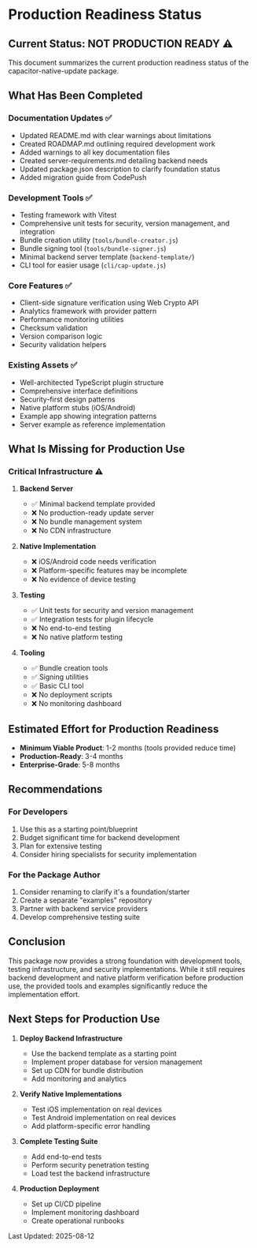 # Production Readiness Status

## Current Status: NOT PRODUCTION READY ⚠️

This document summarizes the current production readiness status of the capacitor-native-update package.

## What Has Been Completed

### Documentation Updates ✅
- Updated README.md with clear warnings about limitations
- Created ROADMAP.md outlining required development work
- Added warnings to all key documentation files
- Created server-requirements.md detailing backend needs
- Updated package.json description to clarify foundation status
- Added migration guide from CodePush

### Development Tools ✅
- Testing framework with Vitest
- Comprehensive unit tests for security, version management, and integration
- Bundle creation utility (`tools/bundle-creator.js`)
- Bundle signing tool (`tools/bundle-signer.js`)
- Minimal backend server template (`backend-template/`)
- CLI tool for easier usage (`cli/cap-update.js`)

### Core Features ✅
- Client-side signature verification using Web Crypto API
- Analytics framework with provider pattern
- Performance monitoring utilities
- Checksum validation
- Version comparison logic
- Security validation helpers

### Existing Assets ✅
- Well-architected TypeScript plugin structure
- Comprehensive interface definitions
- Security-first design patterns
- Native platform stubs (iOS/Android)
- Example app showing integration patterns
- Server example as reference implementation

## What Is Missing for Production Use

### Critical Infrastructure ⚠️
1. **Backend Server**
   - ✅ Minimal backend template provided
   - ❌ No production-ready update server
   - ❌ No bundle management system
   - ❌ No CDN infrastructure

2. **Native Implementation**
   - ❌ iOS/Android code needs verification
   - ❌ Platform-specific features may be incomplete
   - ❌ No evidence of device testing

3. **Testing**
   - ✅ Unit tests for security and version management
   - ✅ Integration tests for plugin lifecycle
   - ❌ No end-to-end testing
   - ❌ No native platform testing

4. **Tooling**
   - ✅ Bundle creation tools
   - ✅ Signing utilities
   - ✅ Basic CLI tool
   - ❌ No deployment scripts
   - ❌ No monitoring dashboard

## Estimated Effort for Production Readiness

- **Minimum Viable Product**: 1-2 months (tools provided reduce time)
- **Production-Ready**: 3-4 months  
- **Enterprise-Grade**: 5-8 months

## Recommendations

### For Developers
1. Use this as a starting point/blueprint
2. Budget significant time for backend development
3. Plan for extensive testing
4. Consider hiring specialists for security implementation

### For the Package Author
1. Consider renaming to clarify it's a foundation/starter
2. Create a separate "examples" repository
3. Partner with backend service providers
4. Develop comprehensive testing suite

## Conclusion

This package now provides a strong foundation with development tools, testing infrastructure, and security implementations. While it still requires backend development and native platform verification before production use, the provided tools and examples significantly reduce the implementation effort.

## Next Steps for Production Use

1. **Deploy Backend Infrastructure**
   - Use the backend template as a starting point
   - Implement proper database for version management
   - Set up CDN for bundle distribution
   - Add monitoring and analytics

2. **Verify Native Implementations**
   - Test iOS implementation on real devices
   - Test Android implementation on real devices
   - Add platform-specific error handling

3. **Complete Testing Suite**
   - Add end-to-end tests
   - Perform security penetration testing
   - Load test the backend infrastructure

4. **Production Deployment**
   - Set up CI/CD pipeline
   - Implement monitoring dashboard
   - Create operational runbooks

Last Updated: 2025-08-12